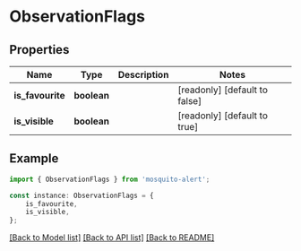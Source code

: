 # ObservationFlags


## Properties

Name | Type | Description | Notes
------------ | ------------- | ------------- | -------------
**is_favourite** | **boolean** |  | [readonly] [default to false]
**is_visible** | **boolean** |  | [readonly] [default to true]

## Example

```typescript
import { ObservationFlags } from 'mosquito-alert';

const instance: ObservationFlags = {
    is_favourite,
    is_visible,
};
```

[[Back to Model list]](../README.md#documentation-for-models) [[Back to API list]](../README.md#documentation-for-api-endpoints) [[Back to README]](../README.md)
